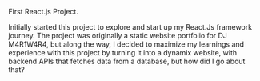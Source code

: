 First React.js Project. 

Initially started this project to explore and start up my React.Js framework journey. The project was originally a static website portfolio for DJ M4R1W4R4, but along the way, I decided to maximize my learnings
and experience with this project by turning it into a dynamix website, with backend APIs that fetches data from a database, but how did I go about that? 
